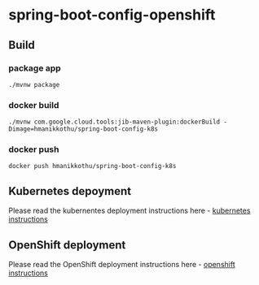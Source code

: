 # spring-boot-config-openshift

## Build

### package app
```
./mvnw package
```

### docker build
```
./mvnw com.google.cloud.tools:jib-maven-plugin:dockerBuild -Dimage=hmanikkothu/spring-boot-config-k8s
```

### docker push 
```
docker push hmanikkothu/spring-boot-config-k8s
```

## Kubernetes depoyment

Please read the kubernentes deployment instructions here - [kubernetes instructions ](kubernetes/README.md)

## OpenShift deployment

Please read the OpenShift deployment instructions here - [openshift instructions ](openshift/README.md)
